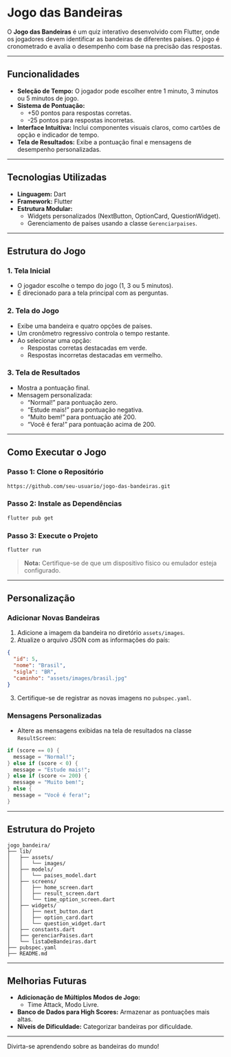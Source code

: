 # Jogo das Bandeiras

O **Jogo das Bandeiras** é um quiz interativo desenvolvido com Flutter, onde os jogadores devem identificar as bandeiras de diferentes países. O jogo é cronometrado e avalia o desempenho com base na precisão das respostas.

---

## Funcionalidades

- **Seleção de Tempo:** O jogador pode escolher entre 1 minuto, 3 minutos ou 5 minutos de jogo.
- **Sistema de Pontuação:**
  - +50 pontos para respostas corretas.
  - -25 pontos para respostas incorretas.
- **Interface Intuitiva:** Inclui componentes visuais claros, como cartões de opção e indicador de tempo.
- **Tela de Resultados:** Exibe a pontuação final e mensagens de desempenho personalizadas.

---

## Tecnologias Utilizadas

- **Linguagem:** Dart
- **Framework:** Flutter
- **Estrutura Modular:**
  - Widgets personalizados (NextButton, OptionCard, QuestionWidget).
  - Gerenciamento de países usando a classe `Gerenciarpaises`.

---

## Estrutura do Jogo

### 1. **Tela Inicial**
- O jogador escolhe o tempo do jogo (1, 3 ou 5 minutos).
- É direcionado para a tela principal com as perguntas.

### 2. **Tela do Jogo**
- Exibe uma bandeira e quatro opções de países.
- Um cronômetro regressivo controla o tempo restante.
- Ao selecionar uma opção:
  - Respostas corretas destacadas em verde.
  - Respostas incorretas destacadas em vermelho.

### 3. **Tela de Resultados**
- Mostra a pontuação final.
- Mensagem personalizada:
  - “Normal!” para pontuação zero.
  - “Estude mais!” para pontuação negativa.
  - “Muito bem!” para pontuação até 200.
  - “Você é fera!” para pontuação acima de 200.

---

## Como Executar o Jogo

### Passo 1: Clone o Repositório
```bash
https://github.com/seu-usuario/jogo-das-bandeiras.git
```

### Passo 2: Instale as Dependências
```bash
flutter pub get
```

### Passo 3: Execute o Projeto
```bash
flutter run
```

> **Nota:** Certifique-se de que um dispositivo físico ou emulador esteja configurado.

---

## Personalização

### Adicionar Novas Bandeiras
1. Adicione a imagem da bandeira no diretório `assets/images`.
2. Atualize o arquivo JSON com as informações do país:
```json
{
  "id": 5,
  "nome": "Brasil",
  "sigla": "BR",
  "caminho": "assets/images/brasil.jpg"
}
```
3. Certifique-se de registrar as novas imagens no `pubspec.yaml`.

### Mensagens Personalizadas
- Altere as mensagens exibidas na tela de resultados na classe `ResultScreen`:
```dart
if (score == 0) {
  message = "Normal!";
} else if (score < 0) {
  message = "Estude mais!";
} else if (score <= 200) {
  message = "Muito bem!";
} else {
  message = "Você é fera!";
}
```

---

## Estrutura do Projeto

```plaintext
jogo_bandeira/
├── lib/
│   ├── assets/
│   │   └── images/
│   ├── models/
│   │   └── paises_model.dart
│   ├── screens/
│   │   ├── home_screen.dart
│   │   ├── result_screen.dart
│   │   └── time_option_screen.dart
│   ├── widgets/
│   │   ├── next_button.dart
│   │   ├── option_card.dart
│   │   └── question_widget.dart
│   ├── constants.dart
│   ├── gerenciarPaises.dart
│   └── listaDeBandeiras.dart
├── pubspec.yaml
├── README.md
```

---

## Melhorias Futuras

- **Adicionação de Múltiplos Modos de Jogo:**
  - Time Attack, Modo Livre.
- **Banco de Dados para High Scores:** Armazenar as pontuações mais altas.
- **Níveis de Dificuldade:** Categorizar bandeiras por dificuldade.

---

Divirta-se aprendendo sobre as bandeiras do mundo!


